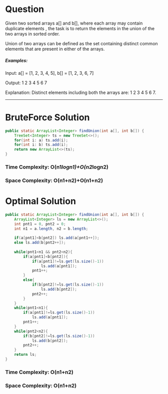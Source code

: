 # Question

Given two sorted arrays a[] and b[], where each array may contain duplicate elements , the task is to return the elements in the union of the two arrays in sorted order.

Union of two arrays can be defined as the set containing distinct common elements that are present in either of the arrays.

##### Examples:

Input: a[] = [1, 2, 3, 4, 5], b[] = [1, 2, 3, 6, 7]

Output: 1 2 3 4 5 6 7

Explanation: Distinct elements including both the arrays are: 1 2 3 4 5 6 7.


***

# BruteForce Solution

``` java
public static ArrayList<Integer> findUnion(int a[], int b[]) {
    TreeSet<Integer> ts = new TreeSet<>();
    for(int i: a) ts.add(i);
    for(int i: b) ts.add(i);
    return new ArrayList<>(ts);
}
```

### Time Complexity: O(n1*logn1)+O(n2*logn2)
### Space Complexity: O(n1+n2)+O(n1+n2)


# Optimal Solution

``` java
public static ArrayList<Integer> findUnion(int a[], int b[]) {
    ArrayList<Integer> ls = new ArrayList<>();
    int pnt1 = 0, pnt2 = 0;
    int n1 = a.length, n2 = b.length;
    
    if(a[pnt1]<b[pnt2]) ls.add(a[pnt1++]);
    else ls.add(b[pnt2++]);
    
    while(pnt1<n1 && pnt2<n2){
        if(a[pnt1]<b[pnt2]){
            if(a[pnt1]!=ls.get(ls.size()-1))
                ls.add(a[pnt1]);
            pnt1++;
        }
        else{
            if(b[pnt2]!=ls.get(ls.size()-1))
                ls.add(b[pnt2]);
            pnt2++;
        }
    }
    while(pnt1<n1){
        if(a[pnt1]!=ls.get(ls.size()-1))
            ls.add(a[pnt1]);
        pnt1++;
    }
    while(pnt2<n2){
        if(b[pnt2]!=ls.get(ls.size()-1))
            ls.add(b[pnt2]);
        pnt2++;
    }
    return ls;
}
```

### Time Complexity: O(n1+n2)
### Space Complexity: O(n1+n2)